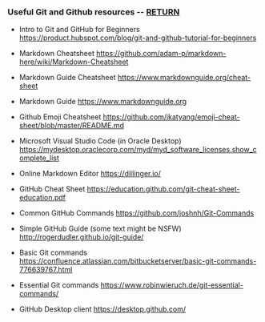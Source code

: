 ### Useful Git and Github resources  -- [RETURN](README.md)

* Intro to Git and GitHub for Beginners
https://product.hubspot.com/blog/git-and-github-tutorial-for-beginners

* Markdown Cheatsheet
https://github.com/adam-p/markdown-here/wiki/Markdown-Cheatsheet

* Markdown Guide Cheatsheet
https://www.markdownguide.org/cheat-sheet

* Markdown Guide
https://www.markdownguide.org

* Github Emoji Cheatsheet
https://github.com/ikatyang/emoji-cheat-sheet/blob/master/README.md

* Microsoft Visual Studio Code (in Oracle Desktop)
https://mydesktop.oraclecorp.com/myd/myd_software_licenses.show_complete_list

* Online Markdown Editor
https://dillinger.io/

* GitHub Cheat Sheet
https://education.github.com/git-cheat-sheet-education.pdf

* Common GitHub Commands
https://github.com/joshnh/Git-Commands

* Simple GitHub Guide (some text might be NSFW)
http://rogerdudler.github.io/git-guide/

* Basic Git commands
https://confluence.atlassian.com/bitbucketserver/basic-git-commands-776639767.html

* Essential Git commands
https://www.robinwieruch.de/git-essential-commands/

* GitHub Desktop client
https://desktop.github.com/

